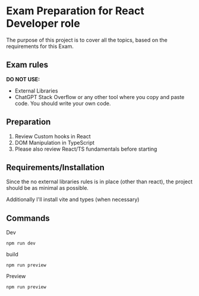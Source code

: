 # Exam Preparation for React Developer role

The purpose of this project is to cover all the topics, based on the requirements for this Exam.

## Exam rules

**DO NOT USE:**
- External Libraries
- ChatGPT Stack Overflow or any other tool where you copy
and paste code. You should write your own code.

## Preparation

1. Review Custom hooks in React
2. DOM Manipulation in TypeScript
3. Please also review React/TS fundamentals before starting

## Requirements/Installation

Since the no external libraries rules is in place (other than react), the project should be as minimal as possible. 

Additionally I'll install vite and types (when necessary)

## Commands

Dev
```language=bash
npm run dev
```

build
```language=bash
npm run preview
```

Preview
```language=bash
npm run preview
```















